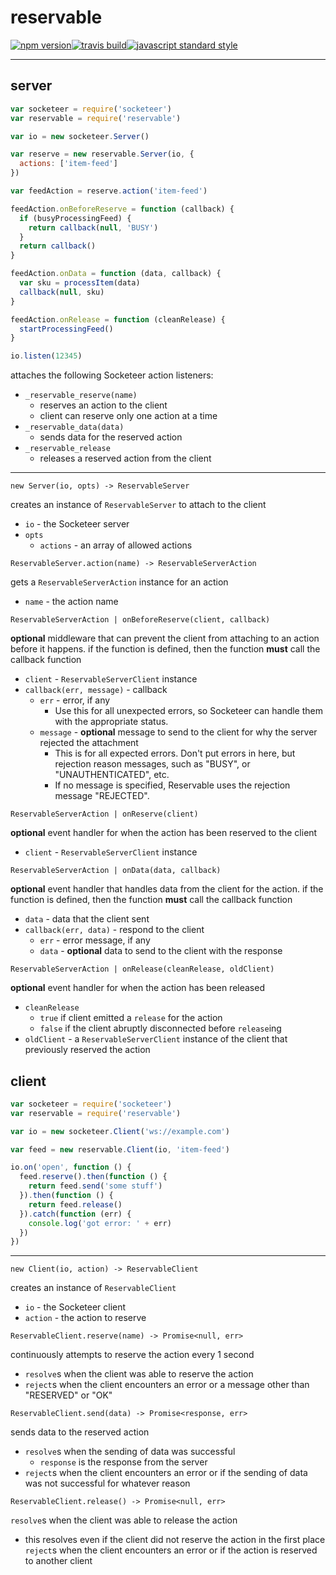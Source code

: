 reservable
===

[![npm version](https://img.shields.io/npm/v/reservable.svg?style=flat-square)](https://npmjs.com/package/reservable)[![travis build](https://img.shields.io/travis/SEAPUNK/reservabe.svg?style=flat-square)](https://travis-ci.org/SEAPUNK/reservable)[![javascript standard style](https://img.shields.io/badge/code%20style-standard-blue.svg?style=flat-square)](http://standardjs.com/)

---

server
---

```javascript
var socketeer = require('socketeer')
var reservable = require('reservable')

var io = new socketeer.Server()

var reserve = new reservable.Server(io, {
  actions: ['item-feed']
})

var feedAction = reserve.action('item-feed')

feedAction.onBeforeReserve = function (callback) {
  if (busyProcessingFeed) {
    return callback(null, 'BUSY')
  }
  return callback()
}

feedAction.onData = function (data, callback) {
  var sku = processItem(data)
  callback(null, sku)
}

feedAction.onRelease = function (cleanRelease) {
  startProcessingFeed()
}

io.listen(12345)

```

attaches the following Socketeer action listeners:

- `_reservable_reserve(name)`
    + reserves an action to the client
    + client can reserve only one action at a time
- `_reservable_data(data)`
    + sends data for the reserved action
- `_reservable_release`
    + releases a reserved action from the client

---

`new Server(io, opts) -> ReservableServer`

creates an instance of `ReservableServer` to attach to the client

- `io` - the Socketeer server
- `opts`
    + `actions` - an array of allowed actions


`ReservableServer.action(name) -> ReservableServerAction`

gets a `ReservableServerAction` instance for an action

- `name` - the action name


`ReservableServerAction | onBeforeReserve(client, callback)`

**optional** middleware that can prevent the client from attaching to an action before it happens. if the function is defined, then the function **must** call the callback function

- `client` - `ReservableServerClient` instance
- `callback(err, message)` - callback
    + `err` - error, if any
        * Use this for all unexpected errors, so Socketeer can handle them with the appropriate status.
    + `message` - **optional** message to send to the client for why the server rejected the attachment
        * This is for all expected errors. Don't put errors in here, but rejection reason messages, such as "BUSY", or "UNAUTHENTICATED", etc.
        * If no message is specified, Reservable uses the rejection message "REJECTED".

`ReservableServerAction | onReserve(client)`

**optional** event handler for when the action has been reserved to the client

- `client` - `ReservableServerClient` instance

`ReservableServerAction | onData(data, callback)`

**optional** event handler that handles data from the client for the action. if the function is defined, then the function **must** call the callback function

- `data` - data that the client sent
- `callback(err, data)` - respond to the client
    + `err` - error message, if any
    + `data` - **optional** data to send to the client with the response


`ReservableServerAction | onRelease(cleanRelease, oldClient)`

**optional** event handler for when the action has been released

- `cleanRelease`
    + `true` if client emitted a `release` for the action
    + `false` if the client abruptly disconnected before `release`ing
- `oldClient` - a `ReservableServerClient` instance of the client that previously reserved the action

client
---

```javascript
var socketeer = require('socketeer')
var reservable = require('reservable')

var io = new socketeer.Client('ws://example.com')

var feed = new reservable.Client(io, 'item-feed')

io.on('open', function () {
  feed.reserve().then(function () {
    return feed.send('some stuff')
  }).then(function () {
    return feed.release()
  }).catch(function (err) {
    console.log('got error: ' + err)
  })
})

```

---

`new Client(io, action) -> ReservableClient`

creates an instance of `ReservableClient`

- `io` - the Socketeer client
- `action` - the action to reserve


`ReservableClient.reserve(name) -> Promise<null, err>`

continuously attempts to reserve the action every 1 second

- `resolve`s when the client was able to reserve the action
- `reject`s when the client encounters an error or a message other than "RESERVED" or "OK"

`ReservableClient.send(data) -> Promise<response, err>`

sends data to the reserved action

- `resolve`s when the sending of data was successful
  + `response` is the response from the server
- `reject`s when the client encounters an error or if the sending of data was not successful for whatever reason

`ReservableClient.release() -> Promise<null, err>`

`resolve`s when the client was able to release the action
  - this resolves even if the client did not reserve the action in the first place
`reject`s when the client encounters an error or if the action is reserved to another client
